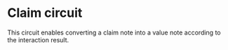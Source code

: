 # Claim circuit

This circuit enables converting a claim note into a value note according to the interaction result.

